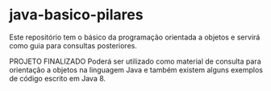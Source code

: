 # java-basico-pilares
Este repositório tem o básico da programação orientada a objetos e servirá como guia para consultas posteriores.

PROJETO FINALIZADO
Poderá ser utilizado como material de consulta para orientação a objetos na linguagem Java e também existem alguns exemplos de código 
escrito em Java 8.
